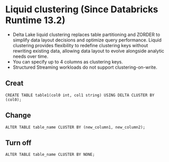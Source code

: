 # Liquid clustering (Since Databricks Runtime 13.2)

* Delta Lake liquid clustering replaces table partitioning and ZORDER to
  simplify data layout decisions and optimize query performance. Liquid
  clustering provides flexibility to redefine clustering keys without
  rewriting existing data, allowing data layout to evolve alongside analytic
  needs over time.
* You can specify up to 4 columns as clustering keys.
* Structured Streaming workloads do not support clustering-on-write.

## Creat
```
CREATE TABLE table1(col0 int, col1 string) USING DELTA CLUSTER BY (col0);
```
## Change
```
ALTER TABLE table_name CLUSTER BY (new_column1, new_column2);
```
## Turn off
```
ALTER TABLE table_name CLUSTER BY NONE;
```
